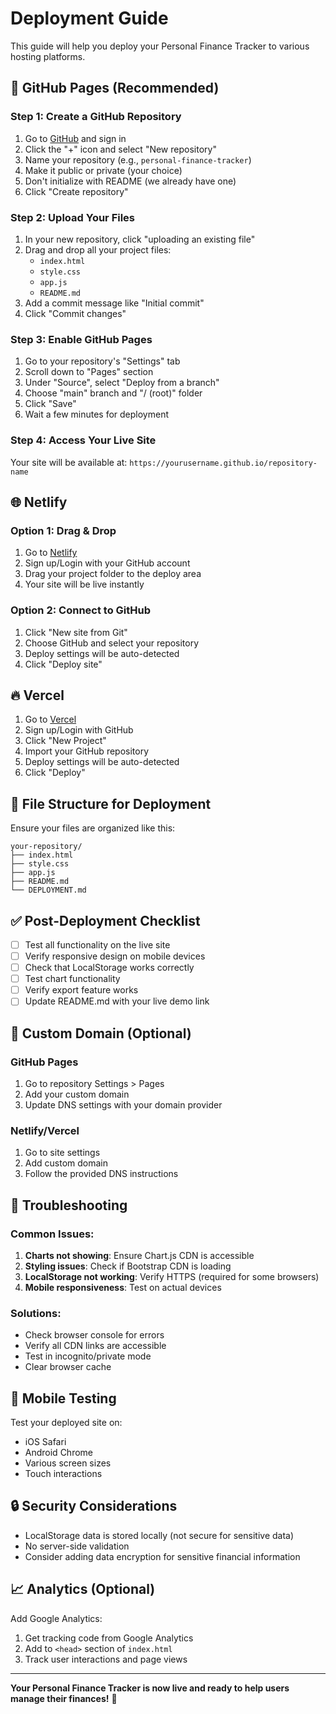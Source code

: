 # Deployment Guide

This guide will help you deploy your Personal Finance Tracker to various hosting platforms.

## 🚀 GitHub Pages (Recommended)

### Step 1: Create a GitHub Repository
1. Go to [GitHub](https://github.com) and sign in
2. Click the "+" icon and select "New repository"
3. Name your repository (e.g., `personal-finance-tracker`)
4. Make it public or private (your choice)
5. Don't initialize with README (we already have one)
6. Click "Create repository"

### Step 2: Upload Your Files
1. In your new repository, click "uploading an existing file"
2. Drag and drop all your project files:
   - `index.html`
   - `style.css`
   - `app.js`
   - `README.md`
3. Add a commit message like "Initial commit"
4. Click "Commit changes"

### Step 3: Enable GitHub Pages
1. Go to your repository's "Settings" tab
2. Scroll down to "Pages" section
3. Under "Source", select "Deploy from a branch"
4. Choose "main" branch and "/ (root)" folder
5. Click "Save"
6. Wait a few minutes for deployment

### Step 4: Access Your Live Site
Your site will be available at: `https://yourusername.github.io/repository-name`

## 🌐 Netlify

### Option 1: Drag & Drop
1. Go to [Netlify](https://netlify.com)
2. Sign up/Login with your GitHub account
3. Drag your project folder to the deploy area
4. Your site will be live instantly

### Option 2: Connect to GitHub
1. Click "New site from Git"
2. Choose GitHub and select your repository
3. Deploy settings will be auto-detected
4. Click "Deploy site"

## 🔥 Vercel

1. Go to [Vercel](https://vercel.com)
2. Sign up/Login with GitHub
3. Click "New Project"
4. Import your GitHub repository
5. Deploy settings will be auto-detected
6. Click "Deploy"

## 📁 File Structure for Deployment

Ensure your files are organized like this:
```
your-repository/
├── index.html
├── style.css
├── app.js
├── README.md
└── DEPLOYMENT.md
```

## ✅ Post-Deployment Checklist

- [ ] Test all functionality on the live site
- [ ] Verify responsive design on mobile devices
- [ ] Check that LocalStorage works correctly
- [ ] Test chart functionality
- [ ] Verify export feature works
- [ ] Update README.md with your live demo link

## 🔧 Custom Domain (Optional)

### GitHub Pages
1. Go to repository Settings > Pages
2. Add your custom domain
3. Update DNS settings with your domain provider

### Netlify/Vercel
1. Go to site settings
2. Add custom domain
3. Follow the provided DNS instructions

## 🐛 Troubleshooting

### Common Issues:
1. **Charts not showing**: Ensure Chart.js CDN is accessible
2. **Styling issues**: Check if Bootstrap CDN is loading
3. **LocalStorage not working**: Verify HTTPS (required for some browsers)
4. **Mobile responsiveness**: Test on actual devices

### Solutions:
- Check browser console for errors
- Verify all CDN links are accessible
- Test in incognito/private mode
- Clear browser cache

## 📱 Mobile Testing

Test your deployed site on:
- iOS Safari
- Android Chrome
- Various screen sizes
- Touch interactions

## 🔒 Security Considerations

- LocalStorage data is stored locally (not secure for sensitive data)
- No server-side validation
- Consider adding data encryption for sensitive financial information

## 📈 Analytics (Optional)

Add Google Analytics:
1. Get tracking code from Google Analytics
2. Add to `<head>` section of `index.html`
3. Track user interactions and page views

---

**Your Personal Finance Tracker is now live and ready to help users manage their finances!** 🎉 